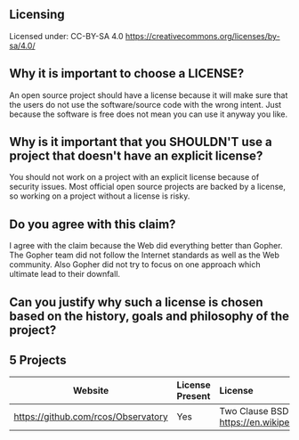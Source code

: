 ## Licensing
Licensed under: CC-BY-SA 4.0 https://creativecommons.org/licenses/by-sa/4.0/

## Why it is important to choose a LICENSE?
An open source project should have a license because it will make sure that the users do not use the software/source code with the wrong intent. Just because the software is free does not mean you can use it anyway you like.

## Why is it important that you SHOULDN'T use a project that doesn't have an explicit license?
You should not work on a project with an explicit license because of security issues. Most official open source projects
are backed by a license, so working on a project without a license is risky.

## Do you agree with this claim? 
I agree with the claim because the Web did everything better than Gopher. The Gopher team did not follow the Internet standards as well as the Web community. Also Gopher did not try to focus on one approach which ultimate lead to their downfall.

## Can you justify why such a license is chosen based on the history, goals and philosophy of the project?



## 5 Projects
Website | License Present | License
---------|:----------|:-------
https://github.com/rcos/Observatory | Yes | Two Clause BSD License https://en.wikipedia.org/wiki/ISC_license


